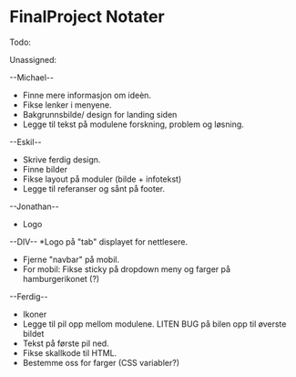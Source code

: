 # FinalProject Notater


Todo:

Unassigned:


--Michael--
* Finne mere informasjon om ideèn.
* Fikse lenker i menyene.
* Bakgrunnsbilde/ design for landing siden
* Legge til tekst på modulene forskning, problem og løsning.



--Eskil--
* Skrive ferdig design.
* Finne bilder
* Fikse layout på moduler (bilde + infotekst)
* Legge til referanser og sånt på footer.


--Jonathan--
* Logo

--DIV--
*Logo på "tab" displayet for nettlesere.
* Fjerne "navbar" på mobil.
* For mobil: Fikse sticky på dropdown meny og farger på hamburgerikonet (?)

--Ferdig--
* Ikoner
* Legge til pil opp mellom modulene. LITEN BUG på bilen opp til øverste bildet
* Tekst på første pil ned.
* Fikse skallkode til HTML.
* Bestemme oss for farger (CSS variabler?)
